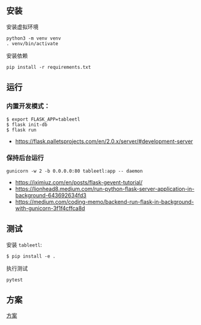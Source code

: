 ## 安装

安装虚拟环境

```
python3 -m venv venv
. venv/bin/activate
```

安装依赖

```
pip install -r requirements.txt
```

## 运行

### 内置开发模式：


```
$ export FLASK_APP=tableetl
$ flask init-db
$ flask run
```

- https://flask.palletsprojects.com/en/2.0.x/server/#development-server

### 保持后台运行

```
gunicorn -w 2 -b 0.0.0.0:80 tableetl:app -- daemon
```

- https://iximiuz.com/en/posts/flask-gevent-tutorial/
- https://lionhead8.medium.com/run-python-flask-server-application-in-background-643692634fd3
- https://medium.com/coding-memo/backend-run-flask-in-background-with-gunicorn-3f1f4cffca8d

## 测试

安装 `tableetl`:

```
$ pip install -e .
```

执行测试

```
pytest
```

## 方案

[方案](方案.md)